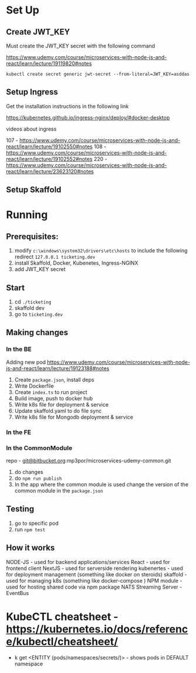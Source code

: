 # Set Up

## Create JWT_KEY
Must create the JWT_KEY secret with the following command

https://www.udemy.com/course/microservices-with-node-js-and-react/learn/lecture/19119820#notes

`kubectl create secret generic jwt-secret --from-literal=JWT_KEY=asddas`

## Setup Ingress 
Get the installation instructions in the following link

https://kubernetes.github.io/ingress-nginx/deploy/#docker-desktop 

videos about ingress

107 - https://www.udemy.com/course/microservices-with-node-js-and-react/learn/lecture/19102550#notes
108 - https://www.udemy.com/course/microservices-with-node-js-and-react/learn/lecture/19102552#notes
220 - https://www.udemy.com/course/microservices-with-node-js-and-react/learn/lecture/23623120#notes

## Setup Skaffold

# Running

## Prerequisites:
1. modify `c:\windows\system32\drivers\etc\hosts` to include the following redirect `127.0.0.1 ticketing.dev`
2. install Skaffold, Docker, Kubenetes, Ingress-NGINX
3. add JWT_KEY secret

## Start
1. cd `./ticketing`
2. skaffold dev
3. go to `ticketing.dev`

## Making changes
### In the BE
Adding new pod https://www.udemy.com/course/microservices-with-node-js-and-react/learn/lecture/19123188#notes
1. Create `package.json`, install deps
2. Write Dockerfile
3. Create `index.ts` to run project
4. Build image, push to docker hub
5. Write k8s file for deployment & service
6. Update skaffold.yaml to do file sync 
7. Write k8s file for Mongodb deployment & service

### In the FE

### In the CommonModule
repo - git@bitbucket.org:mp3por/microservices-udemy-common.git

1. do changes
2. do `npm run publish`
3. In the app where the common module is used change the version of the common module in the `package.json`

## Testing
1. go to specific pod
2. run `npm test`

## How it works
NODE-JS - used for backend applications/services 
React - used for frontend client
NextJS - used for serverside rendering
kubenertes - used for deployment management (something like docker on steroids)
skaffold - used for managing k8s (something like docker-compose )
NPM module - used for hosting shared code via npm package
NATS Streaming Server - EventBus 


# KubeCTL cheatsheet - https://kubernetes.io/docs/reference/kubectl/cheatsheet/
* k get <ENTITY (pods/namespaces/secrets/)> - shows pods in DEFAULT namespace
